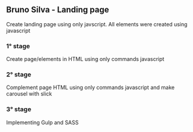 

## Bruno Silva - Landing page

Create landing page using only javscript. All elements were created using javascript

### 1° stage

Create page/elements in HTML using only commands javascript

### 2° stage

Complement page HTML using only commands javascript and make carousel with slick

### 3° stage

Implementing Gulp and SASS